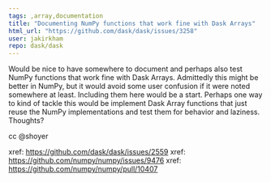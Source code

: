 ```yaml
---
tags: ,array,documentation
title: "Documenting NumPy functions that work fine with Dask Arrays"
html_url: "https://github.com/dask/dask/issues/3258"
user: jakirkham
repo: dask/dask
---
```


Would be nice to have somewhere to document and perhaps also test NumPy functions that work fine with Dask Arrays. Admittedly this might be better in NumPy, but it would avoid some user confusion if it were noted somewhere at least. Including them here would be a start. Perhaps one way to kind of tackle this would be implement Dask Array functions that just reuse the NumPy implementations and test them for behavior and laziness. Thoughts?

cc @shoyer

xref: https://github.com/dask/dask/issues/2559
xref: https://github.com/numpy/numpy/issues/9476
xref: https://github.com/numpy/numpy/pull/10407